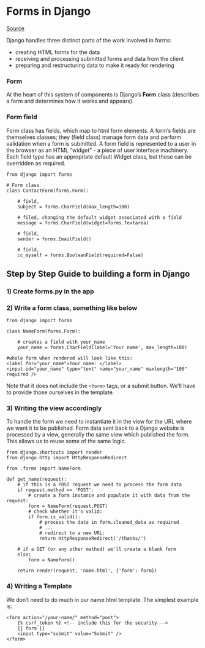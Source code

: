 # Forms in Django
[Source](https://docs.djangoproject.com/en/2.0/topics/forms/)

Django handles three distinct parts of the work involved in forms:
- creating HTML forms for the data
- receiving and processing submitted forms and data from the client
- preparing and restructuring data to make it ready for rendering

### Form
At the heart of this system of components is Django’s **Form** class (describes a form and determines how it works and appears). 

### Form field
Form class has fields, which map to html form elements. A form’s fields are themselves classes; they (field class) manage form data and perform validation when a form is submitted. A form field is represented to a user in the browser as an HTML “widget” - a piece of user interface machinery. Each field type has an appropriate default Widget class, but these can be overridden as required.

```
from django import forms

# Form class
class ContactForm(forms.Form): 

    # field,
    subject = forms.CharField(max_length=100)  
    
    # filed, changing the default widget associated with a field
    message = forms.CharField(widget=forms.Textarea) 
    
    # field,
    sender = forms.EmailField() 
    
    # field,
    cc_myself = forms.BooleanField(required=False) 
```

## Step by Step Guide to building a form in Django

### 1) Create forms.py in the app

### 2) Write a form class, something like below
```
from django import forms

class NameForm(forms.Form):

    # creates a field with your_name
    your_name = forms.CharField(label='Your name', max_length=100)
    
#whole form when rendered will look like this:
<label for="your_name">Your name: </label>
<input id="your_name" type="text" name="your_name" maxlength="100" required />
```

Note that it does not include the ```<form>``` tags, or a submit button. We’ll have to provide those ourselves in the template.
    
### 3) Writing the view accordingly
To handle the form we need to instantiate it in the view for the URL where we want it to be published. Form data sent back to a Django website is processed by a view, generally the same view which published the form. This allows us to reuse some of the same logic.

```
from django.shortcuts import render
from django.http import HttpResponseRedirect

from .forms import NameForm

def get_name(request):
    # if this is a POST request we need to process the form data
    if request.method == 'POST':
        # create a form instance and populate it with data from the request:
        form = NameForm(request.POST)
        # check whether it's valid:
        if form.is_valid():
            # process the data in form.cleaned_data as required
            # ...
            # redirect to a new URL:
            return HttpResponseRedirect('/thanks/')

    # if a GET (or any other method) we'll create a blank form
    else:
        form = NameForm()

    return render(request, 'name.html', {'form': form})
```

### 4) Writing a Template
We don’t need to do much in our name.html template. The simplest example is:
```
<form action="/your-name/" method="post">
    {% csrf_token %} <!-- include this for the security -->
    {{ form }}
    <input type="submit" value="Submit" />
</form>
```













